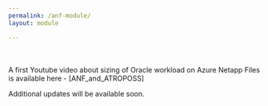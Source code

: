 ```yaml
---
permalink: /anf-module/
layout: module

---
```


<br>
<br>
A first Youtube video about sizing of Oracle workload on Azure Netapp Files is available here - [ANF_and_ATROPOSS]

Additional updates will be available soon.



[ANF_and_ATROPOSS]: https://www.youtube.com/watch?v=7GDkJuLC2eY
